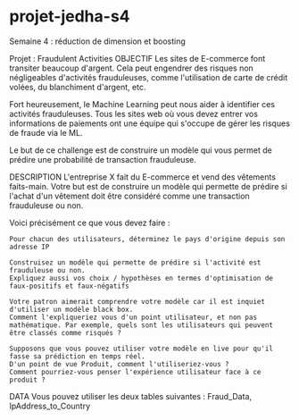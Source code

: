 # projet-jedha-s4
Semaine 4 : réduction de dimension et boosting

Projet : Fraudulent Activities
OBJECTIF
Les sites de E-commerce font transiter beaucoup d'argent. Cela peut engendrer des risques 
non négligeables d'activités frauduleuses, comme l'utilisation de carte de crédit volées, 
du blanchiment d'argent, etc.

Fort heureusement, le Machine Learning peut nous aider à identifier ces activités frauduleuses. 
Tous les sites web où vous devez entrer vos informations de paiements ont une équipe qui 
s'occupe de gérer les risques de fraude via le ML.

Le but de ce challenge est de construire un modèle qui vous permet de prédire une probabilité 
de transaction frauduleuse.

DESCRIPTION
L'entreprise X fait du E-commerce et vend des vêtements faits-main. 
Votre but est de construire un modèle qui permette de prédire si l'achat d'un vêtement 
doit être considéré comme une transaction frauduleuse ou non.

Voici précisément ce que vous devez faire :

    Pour chacun des utilisateurs, déterminez le pays d'origine depuis son adresse IP

    Construisez un modèle qui permette de prédire si l'activité est frauduleuse ou non. 
    Expliquez aussi vos choix / hypothèses en termes d'optimisation de faux-positifs et faux-négatifs

    Votre patron aimerait comprendre votre modèle car il est inquiet d'utiliser un modèle black box.
    Comment l'expliqueriez vous d'un point utilisateur, et non pas mathématique. Par exemple, quels sont les utilisateurs qui peuvent être classés comme risqués ?

    Supposons que vous pouvez utiliser votre modèle en live pour qu'il fasse sa prédiction en temps réel. 
    D'un point de vue Produit, comment l'utiliseriez-vous ? 
    Comment pourriez-vous penser l'expérience utilisateur face à ce produit ?

DATA
Vous pouvez utiliser les deux tables suivantes : Fraud_Data, IpAddress_to_Country
